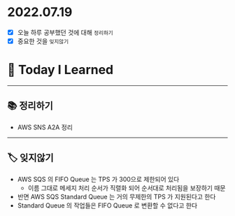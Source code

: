 # 2022.07.19

- [x]  오늘 하루 공부했던 것에 대해 `정리하기`
- [x]  중요한 것을 `잊지않기`

# 🚩 Today I Learned

---

## 📚 정리하기

- AWS SNS A2A 정리

---

## 🏷 잊지않기

- AWS SQS 의 FIFO Queue 는 TPS 가 300으로 제한되어 있다
    - 이름 그대로 메세지 처리 순서가 직렬화 되어 순서대로 처리됨을 보장하기 때문
- 반면 AWS SQS Standard Queue 는 거의 무제한의 TPS 가 지원된다고 한다
- Standard Queue 의 작업들은 FIFO Queue 로 변환할 수 없다고 한다